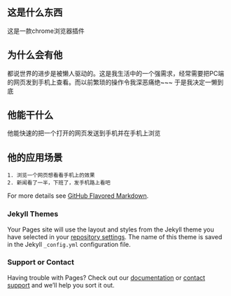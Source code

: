 ## 这是什么东西

这是一款chrome浏览器插件

## 为什么会有他

都说世界的进步是被懒人驱动的。这是我生活中的一个强需求，经常需要把PC端的网页发到手机上查看。而以前繁琐的操作令我深恶痛绝~~~ 于是我决定一懒到底

## 他能干什么

他能快速的把一个打开的网页发送到手机并在手机上浏览

## 他的应用场景
```
1. 浏览一个网页想看看手机上的效果
2. 新闻看了一半，下班了，发手机路上看吧
```





For more details see [GitHub Flavored Markdown](https://guides.github.com/features/mastering-markdown/).

### Jekyll Themes

Your Pages site will use the layout and styles from the Jekyll theme you have selected in your [repository settings](https://github.com/jacena/chrome2wx.github.io/settings). The name of this theme is saved in the Jekyll `_config.yml` configuration file.

### Support or Contact

Having trouble with Pages? Check out our [documentation](https://help.github.com/categories/github-pages-basics/) or [contact support](https://github.com/contact) and we’ll help you sort it out.
